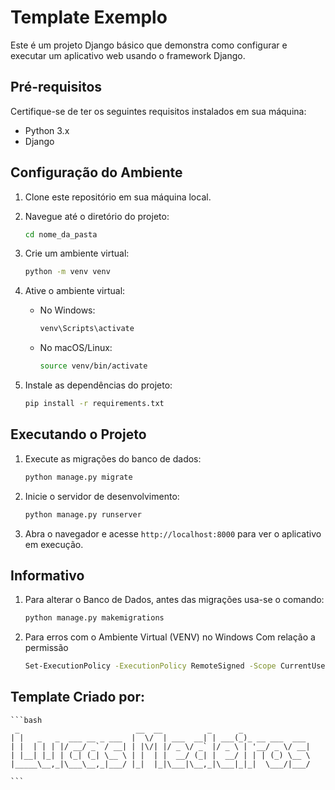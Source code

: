 # Template Exemplo

Este é um projeto Django básico que demonstra como configurar e executar um aplicativo web usando o framework Django.

## Pré-requisitos

Certifique-se de ter os seguintes requisitos instalados em sua máquina:

- Python 3.x
- Django

## Configuração do Ambiente

1. Clone este repositório em sua máquina local.
2. Navegue até o diretório do projeto:

    ```bash
    cd nome_da_pasta
    ```

3. Crie um ambiente virtual:

    ```bash
    python -m venv venv
    ```

4. Ative o ambiente virtual:

    - No Windows:

      ```bash
      venv\Scripts\activate
      ```

    - No macOS/Linux:

      ```bash
      source venv/bin/activate
      ```

5. Instale as dependências do projeto:

    ```bash
    pip install -r requirements.txt
    ```

## Executando o Projeto

1. Execute as migrações do banco de dados:

    ```bash
    python manage.py migrate
    ```

2. Inicie o servidor de desenvolvimento:

    ```bash
    python manage.py runserver
    ```

3. Abra o navegador e acesse `http://localhost:8000` para ver o aplicativo em execução.

## Informativo

1. Para alterar o Banco de Dados, antes das migrações usa-se o comando:

    ```bash
    python manage.py makemigrations
    ```
2. Para erros com o Ambiente Virtual (VENV) no Windows Com relação a permissão

    ```bash
    Set-ExecutionPolicy -ExecutionPolicy RemoteSigned -Scope CurrentUser
    ```


## Template Criado por:

    ```bash
     _                          __  __          _      _               
    | |   _   _  ___ __ _ ___  |  \/  | ___  __| | ___(_)_ __ ___  ___ 
    | |  | | | |/ __/ _` / __| | |\/| |/ _ \/ _` |/ _ \ | '__/ _ \/ __|
    | |__| |_| | (_| (_| \__ \ | |  | |  __/ (_| |  __/ | | | (_) \__ \
    |_____\__,_|\___\__,_|___/ |_|  |_|\___|\__,_|\___|_|_|  \___/|___/
                                                                        
    ```
